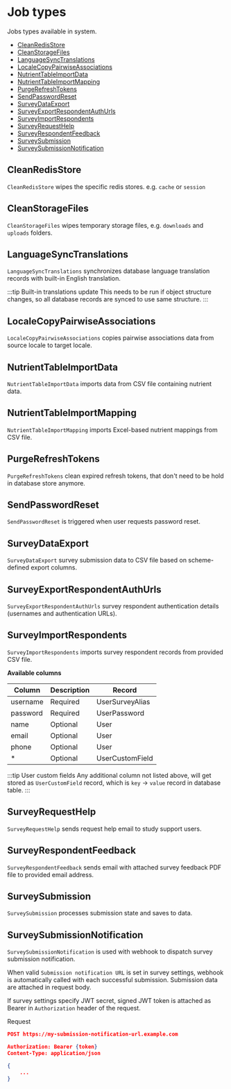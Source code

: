 # Job types

Jobs types available in system.

<!-- prettier-ignore -->
  - [CleanRedisStore](#cleanredisstore)
  - [CleanStorageFiles](#cleanstoragefiles)
  - [LanguageSyncTranslations](#languagesynctranslations)
  - [LocaleCopyPairwiseAssociations](#localecopypairwiseassociations)
  - [NutrientTableImportData](#nutrienttableimportdata)
  - [NutrientTableImportMapping](#nutrienttableimportmapping)
  - [PurgeRefreshTokens](#purgerefreshtokens)
  - [SendPasswordReset](#sendpasswordreset)
  - [SurveyDataExport](#surveydataexport)
  - [SurveyExportRespondentAuthUrls](#surveyexportrespondentauthurls)
  - [SurveyImportRespondents](#surveyimportrespondents)
  - [SurveyRequestHelp](#surveyrequesthelp)
  - [SurveyRespondentFeedback](#surveyrespondentfeedback)
  - [SurveySubmission](#surveysubmission)
  - [SurveySubmissionNotification](#surveysubmissionnotification)

## CleanRedisStore

`CleanRedisStore` wipes the specific redis stores. e.g. `cache` or `session`

## CleanStorageFiles

`CleanStorageFiles` wipes temporary storage files, e.g. `downloads` and `uploads` folders.

## LanguageSyncTranslations

`LanguageSyncTranslations` synchronizes database language translation records with built-in English translation.

:::tip Built-in translations update
This needs to be run if object structure changes, so all database records are synced to use same structure.
:::

## LocaleCopyPairwiseAssociations

`LocaleCopyPairwiseAssociations` copies pairwise associations data from source locale to target locale.

## NutrientTableImportData

`NutrientTableImportData` imports data from CSV file containing nutrient data.

## NutrientTableImportMapping

`NutrientTableImportMapping` imports Excel-based nutrient mappings from CSV file.

## PurgeRefreshTokens

`PurgeRefreshTokens` clean expired refresh tokens, that don't need to be hold in database store anymore.

## SendPasswordReset

`SendPasswordReset` is triggered when user requests password reset.

## SurveyDataExport

`SurveyDataExport` survey submission data to CSV file based on scheme-defined export columns.

## SurveyExportRespondentAuthUrls

`SurveyExportRespondentAuthUrls` survey respondent authentication details (usernames and authentication URLs).

## SurveyImportRespondents

`SurveyImportRespondents` imports survey respondent records from provided CSV file.

**Available columns**

| Column   | Description | Record          |
| -------- | ----------- | --------------- |
| username | Required    | UserSurveyAlias |
| password | Required    | UserPassword    |
| name     | Optional    | User            |
| email    | Optional    | User            |
| phone    | Optional    | User            |
| \*       | Optional    | UserCustomField |

:::tip User custom fields
Any additional column not listed above, will get stored as `UserCustomField` record, which is `key` -> `value` record in database table.
:::

## SurveyRequestHelp

`SurveyRequestHelp` sends request help email to study support users.

## SurveyRespondentFeedback

`SurveyRespondentFeedback` sends email with attached survey feedback PDF file to provided email address.

## SurveySubmission

`SurveySubmission` processes submission state and saves to data.

## SurveySubmissionNotification

`SurveySubmissionNotification` is used with webhook to dispatch survey submission notification.

When valid `Submission notification URL` is set in survey settings, webhook is automatically called with each successful submission. Submission data are attached in request body.

If survey settings specify JWT secret, signed JWT token is attached as Bearer in `Authorization` header of the request.

Request

```json
POST https://my-submission-notification-url.example.com

Authorization: Bearer {token}
Content-Type: application/json

{
    ...
}
```
